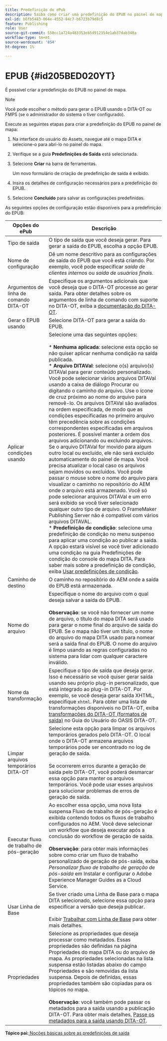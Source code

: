 ```yaml
---
title: Predefinição do ePub
description: Saiba como criar uma predefinição do EPUB no painel de mapa. Configure a predefinição de saída do EPUB no Experience Manager Guides.
exl-id: b6fb5483-064e-4552-84c7-b6723b79d8c5
feature: Publishing
role: User
source-git-commit: 558cc1a724a483353eb5d912354e1ab37dab348a
workflow-type: tm+mt
source-wordcount: '854'
ht-degree: 1%

---
```


# EPUB {#id205BED020YT}

É possível criar a predefinição do EPUB no painel de mapa.

>[!NOTE]
>
> Você pode escolher o método para gerar o EPUB usando o DITA-OT ou FMPS \(se o administrador do sistema o tiver configurado\).

Execute as seguintes etapas para criar a predefinição do EPUB no painel de mapa:

1. Na interface do usuário do Assets, navegue até o mapa DITA e selecione-o para abri-lo no painel do mapa.
1. Verifique se a guia **Predefinições de Saída** está selecionada.
1. Selecione **Criar** na barra de ferramentas.

   Um novo formulário de criação de predefinição de saída é exibido.

1. Insira os detalhes de configuração necessários para a predefinição do EPUB.
1. Selecione **Concluído** para salvar as configurações predefinidas.

As seguintes opções de configuração estão disponíveis para a predefinição do EPUB:

| Opções do ePub | Descrição |
| --- | --- |
| Tipo de saída | O tipo de saída que você deseja gerar. Para gerar a saída do EPUB, escolha a opção EPUB. |
| Nome de configuração | Dê um nome descritivo para as configurações de saída do EPUB que você está criando. Por exemplo, você pode especificar _saída de clientes internos_ ou _saída de usuários finais_. |
| Argumentos de linha de comando DITA-OT | Especifique os argumentos adicionais que você deseja que o DITA-OT processe ao gerar saída. Para obter detalhes sobre os argumentos de linha de comando com suporte no DITA-OT, exiba a [documentação do DITA-OT](https://www.dita-ot.org/). |
| Gerar o EPUB usando | Selecione DITA-OT para gerar a saída do EPUB. |
| Aplicar condições usando | Selecione uma das seguintes opções:<br><br>* **Nenhuma aplicada**: selecione esta opção se não quiser aplicar nenhuma condição na saída publicada.<br>* **Arquivo DITAVal**: selecione o(s) arquivo(s) DITAVal para gerar conteúdo personalizado. Você pode selecionar vários arquivos DITAVal usando a caixa de diálogo Procurar ou digitando o caminho do arquivo. Use o ícone de cruz próximo ao nome do arquivo para removê-lo. Os arquivos DITAVal são avaliados na ordem especificada, de modo que as condições especificadas no primeiro arquivo têm precedência sobre as condições correspondentes especificadas em arquivos posteriores. É possível manter a ordem dos arquivos adicionando ou excluindo arquivos. Se o arquivo DITAVal for movido para algum outro local ou excluído, ele não será excluído automaticamente do painel de mapa. Você precisa atualizar o local caso os arquivos sejam movidos ou excluídos. Você pode passar o mouse sobre o nome do arquivo para visualizar o caminho no repositório do AEM onde o arquivo está armazenado. Você só pode selecionar arquivos DITAVal e um erro será exibido se você tiver selecionado qualquer outro tipo de arquivo. O FrameMaker Publishing Server não é compatível com vários arquivos DITAVAL.<br>* **Predefinição de condição**: selecione uma predefinição de condição no menu suspenso para aplicar uma condição ao publicar a saída. A opção estará visível se você tiver adicionado uma condição na guia Predefinições de condição do console do mapa DITA. Para saber mais sobre a predefinição de condição, exiba [Usar predefinições de condição](generate-output-use-condition-presets.md#id1825FL004PN). |
| Caminho de destino | O caminho no repositório do AEM onde a saída do EPUB está armazenada. |
| Nome do arquivo | Especifique o nome do arquivo com o qual deseja salvar a saída do EPUB.<br><br>**Observação**: se você não fornecer um nome de arquivo, o título do mapa DITA será usado para gerar o nome final do arquivo de saída do EPUB. Se o mapa não tiver um título, o nome do arquivo do mapa DITA usado para nomear será a saída final do EPUB. O nome do arquivo é limpo usando as regras configuradas no sistema para lidar com qualquer caractere inválido. |
| Nome da transformação | Especifique o tipo de saída que deseja gerar. Isso é necessário se você quiser gerar saída usando seu próprio plug-in personalizado, que está integrado ao plug-in DITA-OT. Por exemplo, se você deseja gerar saída XHTML, especifique `xhtml`. Para obter uma lista de transformações disponíveis no DITA-OT, exiba [transformações do DITA-OT (formatos de saída)](http://www.dita-ot.org/2.3/user-guide/AvailableTransforms.md) no Guia do Usuário do OASIS DITA-OT. |
| Limpar arquivos temporários DITA-OT | Selecione esta opção para limpar os arquivos temporários gerados pelo DITA-OT. O local onde o DITA-OT armazena arquivos temporários pode ser encontrado no log de geração de saída.<br><br>Se ocorrerem erros durante a geração de saída pelo DITA-OT, você poderá desmarcar essa opção para manter os arquivos temporários. Você pode usar esses arquivos para solucionar problemas de erros de geração de saída. |
| Executar fluxo de trabalho de pós-geração | Ao escolher essa opção, uma nova lista suspensa Fluxo de trabalho de pós-geração é exibida contendo todos os fluxos de trabalho configurados no AEM. Você deve selecionar um workflow que deseja executar após a conclusão do workflow de geração de saída.<br><br>**Observação**: para obter mais informações sobre como criar um fluxo de trabalho personalizado de geração de pós-saída, exiba _Personalizar fluxo de trabalho de geração de pós-saída_ em Instalar e configurar o Adobe Experience Manager Guides as a Cloud Service. |
| Usar Linha de Base | Se tiver criado uma Linha de Base para o mapa DITA selecionado, selecione essa opção para especificar a versão que deseja publicar.<br><br>Exibir [Trabalhar com Linha de Base](generate-output-use-baseline-for-publishing.md#id1825FI0J0PF) para obter mais detalhes. |
| Propriedades | Selecione as propriedades que deseja processar como metadados. Essas propriedades são definidas na página Propriedades do mapa DITA ou do arquivo de mapa. As propriedades selecionadas na lista suspensa estão listadas abaixo do campo Propriedades e são removidas da lista suspensa. Depois de definidas, essas propriedades também são copiadas para os tópicos no mapa.<br><br>**Observação**: você também pode passar os metadados para a saída usando a publicação DITA-OT. Para obter mais detalhes, [Passe os metadados para a saída usando DITA-OT](pass-metadata-dita-ot.md#id21BJ00QD0XA). |

**Tópico pai:**&#x200B;[ Noções básicas sobre as predefinições de saída](generate-output-understand-presets.md)
